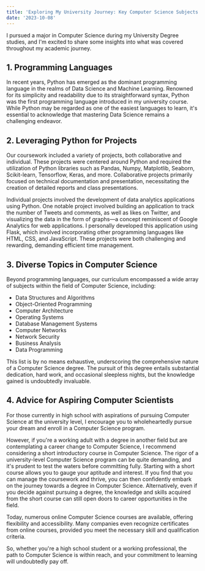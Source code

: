 ```yaml
---
title: 'Exploring My University Journey: Key Computer Science Subjects'
date: '2023-10-08'
---
```


I pursued a major in Computer Science during my University Degree studies, and I'm excited to share some insights into what was covered throughout my academic journey.

## 1. Programming Languages
In recent years, Python has emerged as the dominant programming language in the realms of Data Science and Machine Learning. Renowned for its simplicity and readability due to its straightforward syntax, Python was the first programming language introduced in my university course. While Python may be regarded as one of the easiest languages to learn, it's essential to acknowledge that mastering Data Science remains a challenging endeavor.

## 2. Leveraging Python for Projects
Our coursework included a variety of projects, both collaborative and individual. These projects were centered around Python and required the utilization of Python libraries such as Pandas, Numpy, Matplotlib, Seaborn, Scikit-learn, Tensorflow, Keras, and more. Collaborative projects primarily focused on technical documentation and presentation, necessitating the creation of detailed reports and class presentations.

Individual projects involved the development of data analytics applications using Python. One notable project involved building an application to track the number of Tweets and comments, as well as likes on Twitter, and visualizing the data in the form of graphs—a concept reminiscent of Google Analytics for web applications. I personally developed this application using Flask, which involved incorporating other programming languages like HTML, CSS, and JavaScript. These projects were both challenging and rewarding, demanding efficient time management.

## 3. Diverse Topics in Computer Science
Beyond programming languages, our curriculum encompassed a wide array of subjects within the field of Computer Science, including:

- Data Structures and Algorithms
- Object-Oriented Programming
- Computer Architecture
- Operating Systems
- Database Management Systems
- Computer Networks
- Network Security
- Business Analysis
- Data Programming

This list is by no means exhaustive, underscoring the comprehensive nature of a Computer Science degree. The pursuit of this degree entails substantial dedication, hard work, and occasional sleepless nights, but the knowledge gained is undoubtedly invaluable.

## 4. Advice for Aspiring Computer Scientists
For those currently in high school with aspirations of pursuing Computer Science at the university level, I encourage you to wholeheartedly pursue your dream and enroll in a Computer Science program.

However, if you're a working adult with a degree in another field but are contemplating a career change to Computer Science, I recommend considering a short introductory course in Computer Science. The rigor of a university-level Computer Science program can be quite demanding, and it's prudent to test the waters before committing fully. Starting with a short course allows you to gauge your aptitude and interest. If you find that you can manage the coursework and thrive, you can then confidently embark on the journey towards a degree in Computer Science. Alternatively, even if you decide against pursuing a degree, the knowledge and skills acquired from the short course can still open doors to career opportunities in the field.

Today, numerous online Computer Science courses are available, offering flexibility and accessibility. Many companies even recognize certificates from online courses, provided you meet the necessary skill and qualification criteria.

So, whether you're a high school student or a working professional, the path to Computer Science is within reach, and your commitment to learning will undoubtedly pay off.